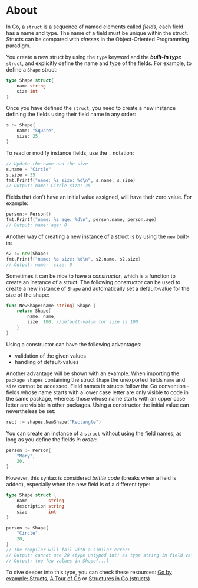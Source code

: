 # About

In Go, a `struct` is a sequence of named elements called _fields_, each field has a name and type. The name of a field must be unique within the struct.
Structs can be compared with _classes_ in the Object-Oriented Programming paradigm.

You create a new struct by using the `type` keyword and the **_built-in type_** `struct`, and explicitly define the name and type of the fields.
For example, to define a `Shape` struct:

```go
type Shape struct{
    name string
    size int
}
```

Once you have defined the `struct`, you need to create a new instance defining the fields using their field name
in any order:

```go
s := Shape{
    name: "Square",
    size: 25,
}
```

To read or modify instance fields, use the `.` notation:

```go
// Update the name and the size
s.name = "Circle"
s.size = 35
fmt.Printf("name: %s size: %d\n", s.name, s.size)
// Output: name: Circle size: 35
```

Fields that don't have an initial value assigned, will have their zero value. For example:

```go
person:= Person{}
fmt.Printf("name: %s age: %d\n", person.name, person.age)
// Output: name: age: 0
```

Another way of creating a new instance of a struct is by using the `new` built-in: 
```go
s2 := new(Shape)
fmt.Printf("name: %s size: %d\n", s2.name, s2.size)
// Output: name:  size: 0
```

Sometimes it can be nice to have a _constructor_, which is a function to create an instance of a struct.
The following constructor can be used to create a new instance of `Shape` and automatically set a default-value for the size of the shape:

```go
func NewShape(name string) Shape {
	return Shape{
		name: name,
		size: 100, //default-value for size is 100
	}
}
```

Using a constructor can have the following advantages:
* validation of the given values
* handling of default-values

Another advantage will be shown with an example. When importing the `package shapes` containing the
struct `Shape` the unexported fields `name` and `size` cannot be accessed. Field names in structs follow the Go convention - fields whose name starts
with a lower case letter are only visible to code in the same package, whereas those whose name starts with an upper case letter are visible in other packages.
Using a constructor the initial value can nevertheless be set:
```go
rect := shapes.NewShape("Rectangle")
```

You can create an instance of a `struct` without using the field names, as long as you define the fields _in order_:

```go
person := Person{
	"Mary",
	20,
}
```

However, this syntax is considered _brittle code_ (breaks when a field is added), especially when the new field
is of a different type:

```go
type Shape struct {
	name        string
	description string
	size        int
}

person := Shape{
    "Circle",
    20,
}
// The compiler will fail with a similar error:
// Output: cannot use 20 (type untyped int) as type string in field value
// Output: too few values in Shape{...}
```

To dive deeper into this type, you can check these resources: [Go by example: Structs], [A Tour of Go] or [Structures in Go (structs)]

[go by example: structs]: https://gobyexample.com/structs
[structures in go (structs)]: https://medium.com/rungo/structures-in-go-76377cc106a2
[a tour of go]: https://tour.golang.org/moretypes/2

